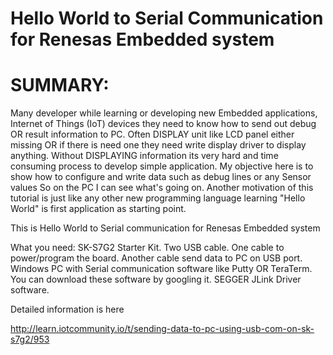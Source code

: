 
# Hello World to Serial Communication for Renesas Embedded system

# SUMMARY:
Many developer while learning or developing new Embedded applications, Internet of Things (IoT) devices they need to know how to send out debug OR result information to PC. Often DISPLAY unit like LCD panel either missing OR if there is need one they need write display driver to display anything. Without DISPLAYING information its very hard and time consuming process to develop simple application. 
My objective here is to show how to configure and write data such as debug lines or any Sensor values So on the PC I can see what's going on. Another motivation of this tutorial is just like any other new programming language learning "Hello World" is first application as starting point. 

This is Hello World to Serial communication for Renesas Embedded system

What you need:
SK-S7G2 Starter Kit.
Two USB cable. One cable to power/program the board. Another cable send data to PC on USB port.
Windows PC with Serial communication software like Putty OR TeraTerm. You can download these software by googling it.
SEGGER JLink Driver software. 

Detailed information is here

http://learn.iotcommunity.io/t/sending-data-to-pc-using-usb-com-on-sk-s7g2/953
